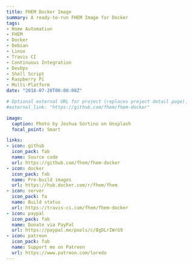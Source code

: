 ```yaml
---
title: FHEM Docker Image
summary: A ready-to-run FHEM Image for Docker
tags:
- Home Automation
- FHEM
- Docker
- Debian
- Linux
- Travis CI
- Continuous Integration
- DevOps
- Shell Script
- Raspberry Pi
- Multi-Platform
date: "2018-07-28T00:00:00Z"

# Optional external URL for project (replaces project detail page).
#external_link: "https://github.com/fhem/fhem-docker"

image:
  caption: Photo by Joshua Sortino on Unsplash
  focal_point: Smart

links:
- icon: github
  icon_pack: fab
  name: Source code
  url: https://github.com/fhem/fhem-docker
- icon: docker
  icon_pack: fab
  name: Pre-build images
  url: https://hub.docker.com/r/fhem/fhem
- icon: server
  icon_pack: fa
  name: Build status
  url: https://travis-ci.com/fhem/fhem-docker
- icon: paypal
  icon_pack: fab
  name: Donate via PayPal
  url: https://paypal.me/pools/c/8gDLrIWrG9
- icon: patreon
  icon_pack: fab
  name: Support me on Patreon
  url: https://www.patreon.com/loredo
---
```

